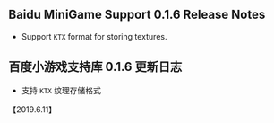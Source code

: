 ## Baidu MiniGame Support 0.1.6 Release Notes

* Support `KTX` format for storing textures.

## 百度小游戏支持库 0.1.6 更新日志
* 支持 `KTX` 纹理存储格式


【2019.6.11】